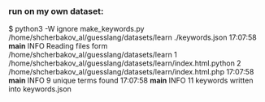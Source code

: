 

### run on my own dataset:

$ python3 -W ignore make_keywords.py /home/shcherbakov_al/guesslang/datasets/learn ./keywords.json
17:07:58 __main__ INFO Reading files form /home/shcherbakov_al/guesslang/datasets/learn
1
/home/shcherbakov_al/guesslang/datasets/learn/index.html.python
2
/home/shcherbakov_al/guesslang/datasets/learn/index.html.php
17:07:58 __main__ INFO 9 unique terms found
17:07:58 __main__ INFO 11 keywords written into keywords.json
